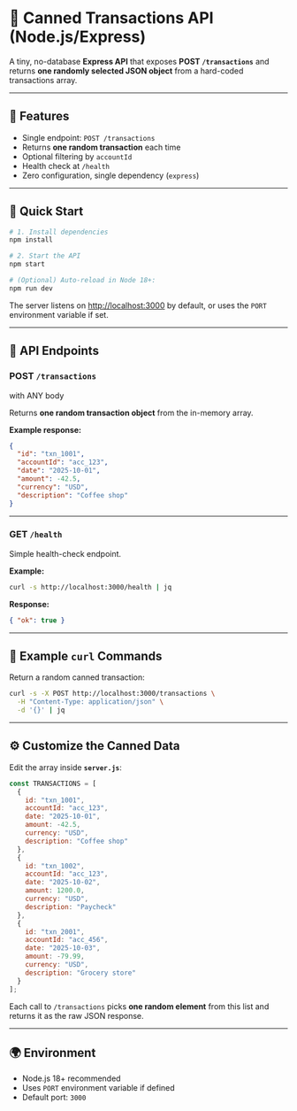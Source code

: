 # 🧾 Canned Transactions API (Node.js/Express)

A tiny, no-database **Express API** that exposes **POST `/transactions`** and returns **one randomly selected JSON object** from a hard-coded transactions array.

---

## 🚀 Features
- Single endpoint: `POST /transactions`
- Returns **one random transaction** each time
- Optional filtering by `accountId`
- Health check at `/health`
- Zero configuration, single dependency (`express`)

---

## 🧩 Quick Start

```bash
# 1. Install dependencies
npm install

# 2. Start the API
npm start

# (Optional) Auto-reload in Node 18+:
npm run dev
````

The server listens on [http://localhost:3000](http://localhost:3000) by default, or uses the `PORT` environment variable if set.

---

## 📡 API Endpoints

### **POST `/transactions`**

with ANY body

Returns **one random transaction object** from the in-memory array.

**Example response:**

```json
{
  "id": "txn_1001",
  "accountId": "acc_123",
  "date": "2025-10-01",
  "amount": -42.5,
  "currency": "USD",
  "description": "Coffee shop"
}
```

---

### **GET `/health`**

Simple health-check endpoint.

**Example:**

```bash
curl -s http://localhost:3000/health | jq
```

**Response:**

```json
{ "ok": true }
```

---

## 🧪 Example `curl` Commands

Return a random canned transaction:

```bash
curl -s -X POST http://localhost:3000/transactions \
  -H "Content-Type: application/json" \
  -d '{}' | jq
```

---

## ⚙️ Customize the Canned Data

Edit the array inside **`server.js`**:

```js
const TRANSACTIONS = [
  {
    id: "txn_1001",
    accountId: "acc_123",
    date: "2025-10-01",
    amount: -42.5,
    currency: "USD",
    description: "Coffee shop"
  },
  {
    id: "txn_1002",
    accountId: "acc_123",
    date: "2025-10-02",
    amount: 1200.0,
    currency: "USD",
    description: "Paycheck"
  },
  {
    id: "txn_2001",
    accountId: "acc_456",
    date: "2025-10-03",
    amount: -79.99,
    currency: "USD",
    description: "Grocery store"
  }
];
```

Each call to `/transactions` picks **one random element** from this list and returns it as the raw JSON response.

---


## 🌍 Environment

* Node.js 18+ recommended
* Uses `PORT` environment variable if defined
* Default port: `3000`